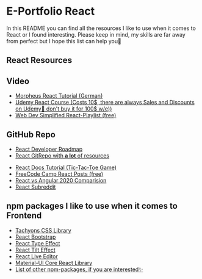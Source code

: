 # E-Portfolio React



In this README you can find all the resources I like to use when it comes to React or I found interesting. 
Please keep in mind, my skills are far away from perfect but I hope this list can help you🐝

## React Resources

## Video
<ul>
<li><a href="https://www.youtube.com/watch?v=HCJCFV-OGnY&list=PLNmsVeXQZj7oi_Q4whC28Yp12l1I-hauk">Morpheus React Tutorial (German)</a></li>
<li><a href="https://www.udemy.com/course/complete-react-developer-zero-to-mastery/">Udemy React Course (Costs 10$, there are always Sales and Discounts on Udemy🦦 don't buy it for 100$ w/e))</a></li>
  <li><a href="https://www.youtube.com/watch?v=1wZoGFF_oi4&list=PLZlA0Gpn_vH_NT5zPVp18nGe_W9LqBDQK">Web Dev Simplified React-Playlist (free)</a></li>

  </ul>
  
## GitHub Repo

<ul>
<li><a href="https://github.com/adam-golab/react-developer-roadmap">React Developer Roadmap</a></li>
<li><a href="https://github.com/enaqx/awesome-react">React GitRepo with <b>a lot</b> of resources</a></li>
</ul>
 <ul> 
<li><a href="https://reactjs.org/tutorial/tutorial.html">React Docs Tutorial (Tic-Tac-Toe Game)</a></li>

<li><a href="https://www.freecodecamp.org/news/tag/react/">FreeCode Camp React Posts (free)</a></li>
<li><a href="https://medium.com/@devathon_/react-vs-angular-2020-681339784b94">React vs Angular 2020 Comparision</a></li>
<li><a href="https://www.reddit.com/r/reactjs/">React Subreddit</a></li>
</ul>

## npm packages I like to use when it comes to Frontend

<ul>
<li><a href="https://www.npmjs.com/package/tachyons">Tachyons CSS Library</a></li>
<li><a href="https://www.npmjs.com/package/react-bootstrap">React Bootstrap</a></li>
<li><a href="https://www.npmjs.com/package/react-typist">React Type Effect</a></li>
<li><a href="https://www.npmjs.com/package/react-tilt">React Tilt Effect</a></li>
<li><a href="https://www.npmjs.com/package/react-live">React Live Editor</a></li>
<li><a href="https://www.npmjs.com/package/@material-ui/core">Material-UI Core React Library</a></li>
<li><a href="https://dev.to/manindu/a-list-of-useful-npm-packages-for-react-developers-3dhg">List of other npm-packages, if you are interested✨</a></li>
</ul>

